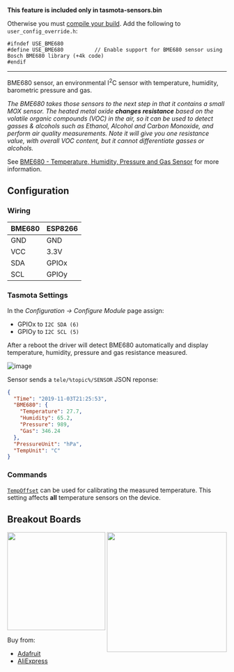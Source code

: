 **This feature is included only in tasmota-sensors.bin** 

Otherwise you must [compile your build](Compile-your-build). Add the following to `user_config_override.h`:
```
#ifndef USE_BME680
#define USE_BME680          // Enable support for BME680 sensor using Bosch BME680 library (+4k code)
#endif
```
----
BME680 sensor, an environmental I<sup>2</sup>C sensor with temperature, humidity, barometric pressure and gas.

_The BME680 takes those sensors to the next step in that it contains a small MOX sensor. The heated metal oxide **changes resistance** based on the volatile organic compounds (VOC) in the air, so it can be used to detect gasses & alcohols such as Ethanol, Alcohol and Carbon Monoxide, and perform air quality measurements. Note it will give you one resistance value, with overall VOC content, but it cannot differentiate gasses or alcohols._

See [BME680 - Temperature, Humidity, Pressure and Gas Sensor](https://www.adafruit.com/product/3660) for more information.


## Configuration

### Wiring
| BME680   | ESP8266 |
|---|---|
|GND   |GND   
|VCC   |3.3V   
|SDA   |GPIOx 
|SCL   |GPIOy

### Tasmota Settings 
In the _Configuration -> Configure Module_ page assign:

- GPIOx to `I2C SDA (6)`   
- GPIOy to `I2C SCL (5)`

After a reboot the driver will detect BME680 automatically and display temperature, humidity, pressure and gas resistance measured.

![image](https://user-images.githubusercontent.com/5904370/68091496-c96acf00-fe80-11e9-9669-8cc0b0111aa2.png)

Sensor sends a  `tele/%topic%/SENSOR` JSON reponse:

```json
{
  "Time": "2019-11-03T21:25:53",
  "BME680": {
    "Temperature": 27.7,
    "Humidity": 65.2,
    "Pressure": 989,
    "Gas": 346.24
  },
  "PressureUnit": "hPa",
  "TempUnit": "C"
}
```
### Commands
[`TempOffset`](Commands.md#tempoffset) can be used for calibrating the measured temperature. This setting affects **all** temperature sensors on the device.

## Breakout Boards
<img src="https://github.com/arendst/arendst.github.io/blob/master/media/wemos/bme680-gas-pressure-humidity-temperature-sensor.jpg?raw=true" width=225>
<img src="https://github.com/arendst/arendst.github.io/blob/master/media/wemos/bme680-gas-pressure-humidity-temperature-sensor-adafruit.jpg?raw=true" align=right width=275>

Buy from:
- [Adafruit](https://www.adafruit.com/product/3660)
- [AliExpress](https://aliexpress.com/item/CFsunbird-BME680-temperature-and-humidity-temperature-pressure-high-altitude-sensor/32852091387.html)

